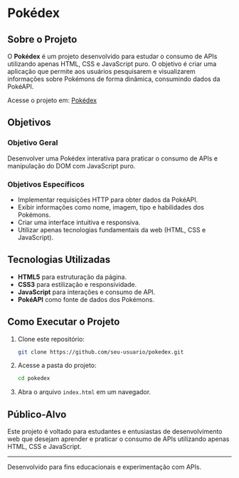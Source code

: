 # Pokédex

## Sobre o Projeto
O **Pokédex** é um projeto desenvolvido para estudar o consumo de APIs utilizando apenas HTML, CSS e JavaScript puro. O objetivo é criar uma aplicação que permite aos usuários pesquisarem e visualizarem informações sobre Pokémons de forma dinâmica, consumindo dados da PokéAPI.

Acesse o projeto em: [Pokédex](https://pokedex-rosy-beta.vercel.app/)

## Objetivos

### Objetivo Geral
Desenvolver uma Pokédex interativa para praticar o consumo de APIs e manipulação do DOM com JavaScript puro.

### Objetivos Específicos
- Implementar requisições HTTP para obter dados da PokéAPI.
- Exibir informações como nome, imagem, tipo e habilidades dos Pokémons.
- Criar uma interface intuitiva e responsiva.
- Utilizar apenas tecnologias fundamentais da web (HTML, CSS e JavaScript).

## Tecnologias Utilizadas
- **HTML5** para estruturação da página.
- **CSS3** para estilização e responsividade.
- **JavaScript** para interações e consumo de API.
- **PokéAPI** como fonte de dados dos Pokémons.

## Como Executar o Projeto
1. Clone este repositório:
   ```sh
   git clone https://github.com/seu-usuario/pokedex.git
   ```
2. Acesse a pasta do projeto:
   ```sh
   cd pokedex
   ```
3. Abra o arquivo `index.html` em um navegador.

## Público-Alvo
Este projeto é voltado para estudantes e entusiastas de desenvolvimento web que desejam aprender e praticar o consumo de APIs utilizando apenas HTML, CSS e JavaScript.

---
Desenvolvido para fins educacionais e experimentação com APIs.


